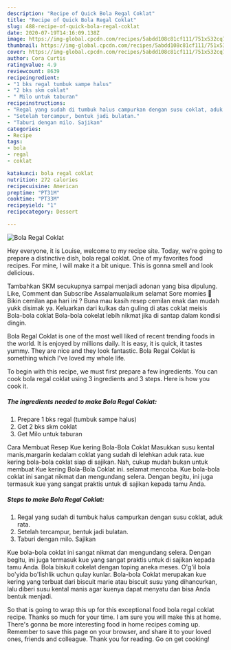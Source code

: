 ```yaml
---
description: "Recipe of Quick Bola Regal Coklat"
title: "Recipe of Quick Bola Regal Coklat"
slug: 488-recipe-of-quick-bola-regal-coklat
date: 2020-07-19T14:16:09.138Z
image: https://img-global.cpcdn.com/recipes/5abdd108c81cf111/751x532cq70/bola-regal-coklat-foto-resep-utama.jpg
thumbnail: https://img-global.cpcdn.com/recipes/5abdd108c81cf111/751x532cq70/bola-regal-coklat-foto-resep-utama.jpg
cover: https://img-global.cpcdn.com/recipes/5abdd108c81cf111/751x532cq70/bola-regal-coklat-foto-resep-utama.jpg
author: Cora Curtis
ratingvalue: 4.9
reviewcount: 8639
recipeingredient:
- "1 bks regal tumbuk sampe halus"
- "2 bks skm coklat"
- " Milo untuk taburan"
recipeinstructions:
- "Regal yang sudah di tumbuk halus campurkan dengan susu coklat, aduk rata."
- "Setelah tercampur, bentuk jadi bulatan."
- "Taburi dengan milo. Sajikan"
categories:
- Recipe
tags:
- bola
- regal
- coklat

katakunci: bola regal coklat 
nutrition: 272 calories
recipecuisine: American
preptime: "PT31M"
cooktime: "PT33M"
recipeyield: "1"
recipecategory: Dessert

---
```



![Bola Regal Coklat](https://img-global.cpcdn.com/recipes/5abdd108c81cf111/751x532cq70/bola-regal-coklat-foto-resep-utama.jpg)

Hey everyone, it is Louise, welcome to my recipe site. Today, we're going to prepare a distinctive dish, bola regal coklat. One of my favorites food recipes. For mine, I will make it a bit unique. This is gonna smell and look delicious.

Tambahkan SKM secukupnya sampai menjadi adonan yang bisa dipulung. Like, Comment dan Subscribe Assalamualaikum selamat Sore momies 🤗 Bikin cemilan apa hari ini ? Buna mau kasih resep cemilan enak dan mudah yukk disimak ya. Keluarkan dari kulkas dan guling di atas coklat meisis Bola-bola coklat Bola-bola cokelat lebih nikmat jika di santap dalam kondisi dingin.

Bola Regal Coklat is one of the most well liked of recent trending foods in the world. It is enjoyed by millions daily. It is easy, it is quick, it tastes yummy. They are nice and they look fantastic. Bola Regal Coklat is something which I've loved my whole life.


To begin with this recipe, we must first prepare a few ingredients. You can cook bola regal coklat using 3 ingredients and 3 steps. Here is how you cook it.

<!--inarticleads1-->

##### The ingredients needed to make Bola Regal Coklat:

1. Prepare 1 bks regal (tumbuk sampe halus)
1. Get 2 bks skm coklat
1. Get  Milo untuk taburan


Cara Membuat Resep Kue kering Bola-Bola Coklat Masukkan susu kental manis,margarin kedalam coklat yang sudah di lelehkan aduk rata. kue kering bola-bola coklat siap di sajikan. Nah, cukup mudah bukan untuk membuat Kue kering Bola-Bola Coklat ini. selamat mencoba. Kue bola-bola coklat ini sangat nikmat dan mengundang selera. Dengan begitu, ini juga termasuk kue yang sangat praktis untuk di sajikan kepada tamu Anda. 

<!--inarticleads2-->

##### Steps to make Bola Regal Coklat:

1. Regal yang sudah di tumbuk halus campurkan dengan susu coklat, aduk rata.
1. Setelah tercampur, bentuk jadi bulatan.
1. Taburi dengan milo. Sajikan


Kue bola-bola coklat ini sangat nikmat dan mengundang selera. Dengan begitu, ini juga termasuk kue yang sangat praktis untuk di sajikan kepada tamu Anda. Bola biskuit cokelat dengan toping aneka meses. O&#39;g&#39;il bola bo&#39;yida bo&#39;lishlik uchun qulay kunlar. Bola-bola Coklat merupakan kue kering yang terbuat dari biscuit marie atau biscuit susu yang dihancurkan, lalu diberi susu kental manis agar kuenya dapat menyatu dan bisa Anda bentuk menjadi. 

So that is going to wrap this up for this exceptional food bola regal coklat recipe. Thanks so much for your time. I am sure you will make this at home. There's gonna be more interesting food in home recipes coming up. Remember to save this page on your browser, and share it to your loved ones, friends and colleague. Thank you for reading. Go on get cooking!
